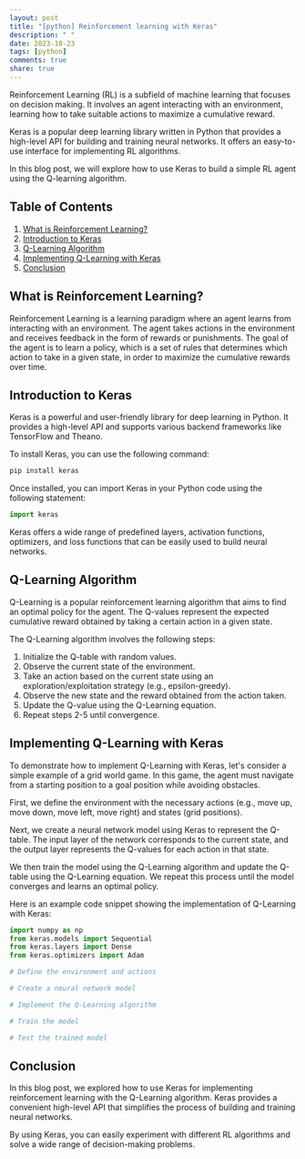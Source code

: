 ```yaml
---
layout: post
title: "[python] Reinforcement learning with Keras"
description: " "
date: 2023-10-23
tags: [python]
comments: true
share: true
---
```


Reinforcement Learning (RL) is a subfield of machine learning that focuses on decision making. It involves an agent interacting with an environment, learning how to take suitable actions to maximize a cumulative reward.

Keras is a popular deep learning library written in Python that provides a high-level API for building and training neural networks. It offers an easy-to-use interface for implementing RL algorithms.

In this blog post, we will explore how to use Keras to build a simple RL agent using the Q-learning algorithm.

## Table of Contents
1. [What is Reinforcement Learning?](#what-is-reinforcement-learning)
2. [Introduction to Keras](#introduction-to-keras)
3. [Q-Learning Algorithm](#q-learning-algorithm)
4. [Implementing Q-Learning with Keras](#implementing-q-learning-with-keras)
5. [Conclusion](#conclusion)

## What is Reinforcement Learning? <a name="what-is-reinforcement-learning"></a>

Reinforcement Learning is a learning paradigm where an agent learns from interacting with an environment. The agent takes actions in the environment and receives feedback in the form of rewards or punishments. The goal of the agent is to learn a policy, which is a set of rules that determines which action to take in a given state, in order to maximize the cumulative rewards over time.

## Introduction to Keras <a name="introduction-to-keras"></a>

Keras is a powerful and user-friendly library for deep learning in Python. It provides a high-level API and supports various backend frameworks like TensorFlow and Theano.

To install Keras, you can use the following command:

```python
pip install keras
```

Once installed, you can import Keras in your Python code using the following statement:

```python
import keras
```

Keras offers a wide range of predefined layers, activation functions, optimizers, and loss functions that can be easily used to build neural networks.

## Q-Learning Algorithm <a name="q-learning-algorithm"></a>

Q-Learning is a popular reinforcement learning algorithm that aims to find an optimal policy for the agent. The Q-values represent the expected cumulative reward obtained by taking a certain action in a given state.

The Q-Learning algorithm involves the following steps:

1. Initialize the Q-table with random values.
2. Observe the current state of the environment.
3. Take an action based on the current state using an exploration/exploitation strategy (e.g., epsilon-greedy).
4. Observe the new state and the reward obtained from the action taken.
5. Update the Q-value using the Q-Learning equation.
6. Repeat steps 2-5 until convergence.

## Implementing Q-Learning with Keras <a name="implementing-q-learning-with-keras"></a>

To demonstrate how to implement Q-Learning with Keras, let's consider a simple example of a grid world game. In this game, the agent must navigate from a starting position to a goal position while avoiding obstacles.

First, we define the environment with the necessary actions (e.g., move up, move down, move left, move right) and states (grid positions).

Next, we create a neural network model using Keras to represent the Q-table. The input layer of the network corresponds to the current state, and the output layer represents the Q-values for each action in that state.

We then train the model using the Q-Learning algorithm and update the Q-table using the Q-Learning equation. We repeat this process until the model converges and learns an optimal policy.

Here is an example code snippet showing the implementation of Q-Learning with Keras:

```python
import numpy as np
from keras.models import Sequential
from keras.layers import Dense
from keras.optimizers import Adam

# Define the environment and actions

# Create a neural network model

# Implement the Q-Learning algorithm

# Train the model

# Test the trained model
```

## Conclusion <a name="conclusion"></a>

In this blog post, we explored how to use Keras for implementing reinforcement learning with the Q-Learning algorithm. Keras provides a convenient high-level API that simplifies the process of building and training neural networks.

By using Keras, you can easily experiment with different RL algorithms and solve a wide range of decision-making problems.